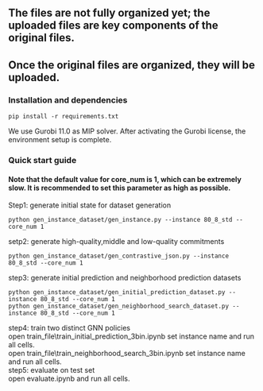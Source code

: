 ## The files are not fully organized yet; the uploaded files are key components of the original files.
## Once the original files are organized, they will be uploaded.
### Installation and dependencies
```
pip install -r requirements.txt
```
We use Gurobi 11.0 as MIP solver. After activating the Gurobi license, the environment setup is complete.
### Quick start guide
#### Note that the default value for core_num is 1, which can be extremely slow. It is recommended to set this parameter as high as possible.
Step1: generate initial state for dataset generation
```
python gen_instance_dataset/gen_instance.py --instance 80_8_std --core_num 1
```
setp2: generate high-quality,middle and low-quality commitments
```
python gen_instance_dataset/gen_contrastive_json.py --instance 80_8_std --core_num 1
```
step3: generate initial prediction and neighborhood prediction datasets
```
python gen_instance_dataset/gen_initial_prediction_dataset.py --instance 80_8_std --core_num 1
python gen_instance_dataset/gen_neighborhood_search_dataset.py --instance 80_8_std --core_num 1
```
step4: train two distinct GNN policies  
open train_file\train_initial_prediction_3bin.ipynb set instance name and run all cells.   
open train_file\train_neighborhood_search_3bin.ipynb set instance name and run all cells.   
step5: evaluate on test set   
open evaluate.ipynb and run all cells.
